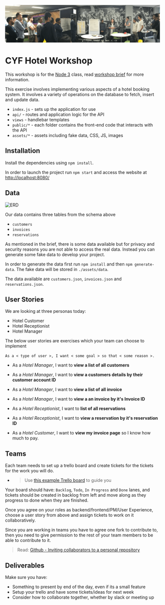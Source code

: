 ![CYF Workshop](./assets/workshop.png)

# CYF Hotel Workshop

This workshop is for the [Node 3](https://codeyourfuture.github.io/syllabus-master/node-db/week-15/lesson.html) class, read [workshop brief](https://codeyourfuture.github.io/syllabus-master/node-db/week-15/workshop.html) for more information.

This exercise involves implementing various aspects of a hotel booking system. It involves a variety of operations on the database to fetch, insert and update data.

* `index.js` - sets up the application for use
* `api/` - routes and application logic for the API
* `views` - handlebar templates
* `public/*` - each folder contains the front-end code that interacts with the API
* `assets/*` - assets including fake data, CSS, JS, images

## Installation

Install the dependencies using `npm install`.

In order to launch the project run `npm start` and access the website at [http://localhost:8080/](http://localhost:8080/)

## Data

![ERD](http://i.imgur.com/Wlqfao1.png)

Our data contains three tables from the schema above

* `customers`
* `invoices`
* `reservations`

As mentioned in the brief, there is some data available but for privacy and security reasons you are not able to access the real data. Instead you can generate some fake data to develop your project.

In order to generate the data first run `npm install` and then `npm generate-data`. The fake data will be stored in `./assets/data`.

The data available are `customers.json`, `invoices.json` and `reservations.json`.

## User Stories

We are looking at three personas today:

* Hotel Customer
* Hotel Receptionist
* Hotel Manager

The below user stories are exercises which your team can choose to implement

`As a < type of user >, I want < some goal > so that < some reason >.`

* As a _Hotel Manager_, I want to **view a list of all customers**

* As a _Hotel Manager_, I want to **view a customers details by their customer account ID**

* As a _Hotel Manager_, I want to **view a list of all invoice**

* As a _Hotel Manager_, I want to **view a an invoice by it's Invoice ID**

* As a _Hotel Receptionist_, I want to **list of all reservations**

* As a _Hotel Receptionist_, I want to **view a reservation by it's reservation ID**

* As a _Hotel Customer_, I want to **view my invoice page** so I know how much to pay.

## Teams

Each team needs to set up a trello board and create tickets for the tickets for the work you will do.

* > Use [this example Trello board](https://trello.com/b/SK7a7cmr/team-heroes) to guide you

Your board should have: `Backlog`, `Todo`, `In Progress` and `Done` lanes, and tickets should be created in backlog from left and move along as they progress to done when they are finished.

Once you agree on your roles as backend/frontend/PM/User Experience, choose a user story from above and assign tickets to work on it collaboratively.

Since you are working in teams you have to agree one fork to contribute to, then you need to give permission to the rest of your team members to be able to contribute to it.

> Read: [Github - Inviting collaborators to a personal repository](https://help.github.com/articles/inviting-collaborators-to-a-personal-repository/)

## Deliverables

Make sure you have:

* Something to present by end of the day, even if its a small feature
* Setup your trello and have some tickets/ideas for next week
* Consider how to collaborate together, whether by slack or meeting up
